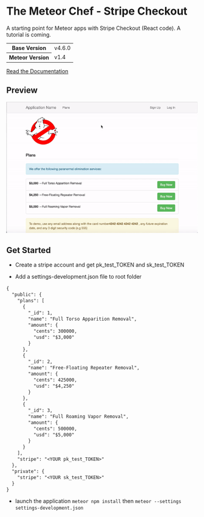 # The Meteor Chef - Stripe Checkout
A starting point for Meteor apps with Stripe Checkout (React code).
A tutorial is coming.

<table>
  <tbody>
    <tr>
      <th>Base Version</th>
      <td>v4.6.0</td>
    </tr>
    <tr>
      <th>Meteor Version</th>
      <td>v1.4</td>
    </tr>
  </tbody>
</table>

[Read the Documentation](http://themeteorchef.com/base)

## Preview

![](meteorReactStripeCheckout.gif)

## Get Started

- Create a stripe account and get pk_test_TOKEN and sk_test_TOKEN

- Add a settings-development.json file to root folder

```
{
  "public": {
    "plans": [
      {
        "_id": 1,
        "name": "Full Torso Apparition Removal",
        "amount": {
          "cents": 300000,
          "usd": "$3,000"
        }
      },
      {
        "_id": 2,
        "name": "Free-Floating Repeater Removal",
        "amount": {
          "cents": 425000,
          "usd": "$4,250"
        }
      },
      {
        "_id": 3,
        "name": "Full Roaming Vapor Removal",
        "amount": {
          "cents": 500000,
          "usd": "$5,000"
        }
      }
    ],
    "stripe": "<YOUR pk_test_TOKEN>"
  },
  "private": {
    "stripe": "<YOUR sk_test_TOKEN>"
  }
}
```

- launch the application
`meteor npm install` then `meteor --settings settings-development.json`
